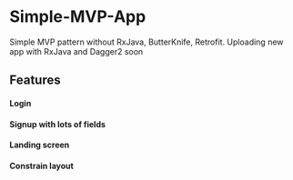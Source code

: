 # Simple-MVP-App
Simple MVP pattern without RxJava, ButterKnife, Retrofit. Uploading new app with RxJava and Dagger2 soon

## Features
#### Login
#### Signup with lots of fields
#### Landing screen
#### Constrain layout
